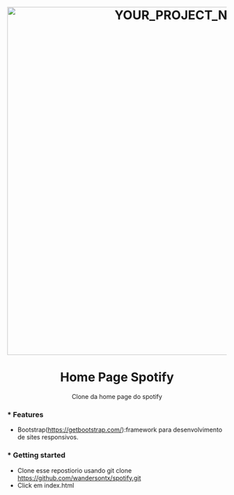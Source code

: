 <h1 align="center">
<br>
  <img src="https://backuptx.s3-sa-east-1.amazonaws.com/home_spotify.png" alt="YOUR_PROJECT_NAME" width="800">
<br>
<br>
Home Page Spotify
</h1>
<p align="center">Clone da home page do spotify</p>

### * __Features__
  * Bootstrap(https://getbootstrap.com/):framework para desenvolvimento de sites responsivos.
  
### * __Getting started__
* Clone esse repostiorio usando git clone https://github.com/wandersontx/spotify.git
* Click em index.html

